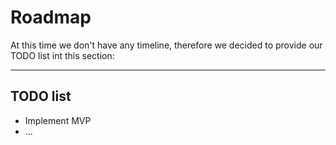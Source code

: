 # Roadmap

At this time we don't have any timeline, therefore we decided to provide our TODO list int this section:


___

## TODO list

* Implement MVP
* ...
